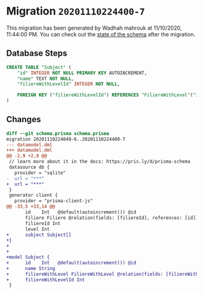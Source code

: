 # Migration `20201110224400-7`

This migration has been generated by Wadhah mahrouk at 11/10/2020, 11:44:00 PM.
You can check out the [state of the schema](./schema.prisma) after the migration.

## Database Steps

```sql
CREATE TABLE "Subject" (
    "id" INTEGER NOT NULL PRIMARY KEY AUTOINCREMENT,
    "name" TEXT NOT NULL,
    "filiereWithLevelId" INTEGER NOT NULL,

    FOREIGN KEY ("filiereWithLevelId") REFERENCES "FiliereWithLevel"("id") ON DELETE CASCADE ON UPDATE CASCADE
)
```

## Changes

```diff
diff --git schema.prisma schema.prisma
migration 20201110224049-6..20201110224400-7
--- datamodel.dml
+++ datamodel.dml
@@ -2,9 +2,9 @@
 // learn more about it in the docs: https://pris.ly/d/prisma-schema
 datasource db {
   provider = "sqlite"
-  url = "***"
+  url = "***"
 }
 generator client {
   provider = "prisma-client-js"
@@ -33,5 +33,14 @@
       id    Int   @default(autoincrement()) @id
       filiere Filiere @relation(fields: [filiereId], references: [id])
       filiereId Int
       level Int
+      subject Subject[]
+}
+
+
+model Subject {
+      id    Int   @default(autoincrement()) @id
+      name String 
+      filiereWithLevel FiliereWithLevel @relation(fields: [filiereWithLevelId], references: [id])
+      filiereWithLevelId Int
 }
```


